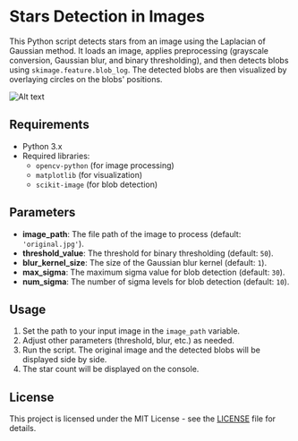 # Stars Detection in Images

This Python script detects stars from an image using the Laplacian of Gaussian method. It loads an image, applies preprocessing (grayscale conversion, Gaussian blur, and binary thresholding), and then detects blobs using `skimage.feature.blob_log`. The detected blobs are then visualized by overlaying circles on the blobs' positions.

![Alt text](GUI.png)

## Requirements

- Python 3.x
- Required libraries:
  - `opencv-python` (for image processing)
  - `matplotlib` (for visualization)
  - `scikit-image` (for blob detection)


## Parameters

- **image_path**: The file path of the image to process (default: `'original.jpg'`).
- **threshold_value**: The threshold for binary thresholding (default: `50`).
- **blur_kernel_size**: The size of the Gaussian blur kernel (default: `1`).
- **max_sigma**: The maximum sigma value for blob detection (default: `30`).
- **num_sigma**: The number of sigma levels for blob detection (default: `10`).

## Usage

1. Set the path to your input image in the `image_path` variable.
2. Adjust other parameters (threshold, blur, etc.) as needed.
3. Run the script. The original image and the detected blobs will be displayed side by side.
4. The star count will be displayed on the console.


## License

This project is licensed under the MIT License - see the [LICENSE](LICENSE) file for details.
